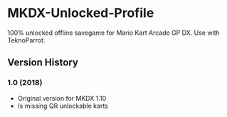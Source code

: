 # MKDX-Unlocked-Profile

100% unlocked offline savegame for Mario Kart Arcade GP DX.
Use with TeknoParrot.

## Version History

### 1.0 (2018)

* Original version for MKDX 1.10
* Is missing QR unlockable karts